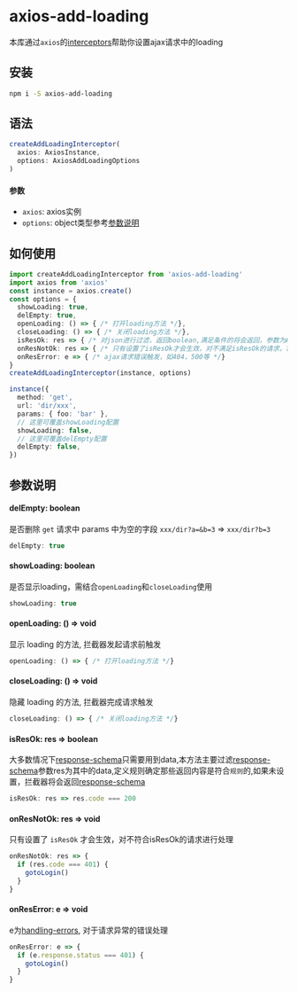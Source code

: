 # axios-add-loading

本库通过`axios`的[interceptors](https://github.com/axios/axios#interceptors)帮助你设置ajax请求中的loading

## 安装

```bash
npm i -S axios-add-loading
```

## 语法

```typescript
createAddLoadingInterceptor(
  axios: AxiosInstance,
  options: AxiosAddLoadingOptions
)
```

#### 参数
- `axios`: axios实例
- `options`: object类型参考[参数说明](#参数说明)

## 如何使用

```typescript
import createAddLoadingInterceptor from 'axios-add-loading'
import axios from 'axios'
const instance = axios.create()
const options = {
  showLoading: true,
  delEmpty: true,
  openLoading: () => { /* 打开loading方法 */},
  closeLoading: () => { /* 关闭loading方法 */},
  isResOk: res => { /* 对json进行过滤，返回boolean,满足条件的将会返回，参数为AxiosResponse.data */ },
  onResNotOk: res => { /* 只有设置了isResOk才会生效，对不满足isResOk的请求，将会触发onResNotOk的回掉， 参数为 AxiosResponse.data*/ },
  onResError: e => { /* ajax请求错误触发，如404，500等 */}
}
createAddLoadingInterceptor(instance, options)

instance({
  method: 'get',
  url: 'dir/xxx',
  params: { foo: 'bar' },
  // 这里可覆盖showLoading配置
  showLoading: false,
  // 这里可覆盖delEmpty配置
  delEmpty: false,
})
```

## 参数说明
#### delEmpty: boolean
是否删除 `get` 请求中 params 中为空的字段 `xxx/dir?a=&b=3` => `xxx/dir?b=3`
```javascript
delEmpty: true
```
#### showLoading: boolean
是否显示loading，需结合`openLoading`和`closeLoading`使用
```javascript
showLoading: true
```
#### openLoading: () => void
显示 loading 的方法, 拦截器发起请求前触发
```javascript
openLoading: () => { /* 打开loading方法 */}
```
#### closeLoading: () => void
隐藏 loading 的方法, 拦截器完成请求触发
```javascript
closeLoading: () => { /* 关闭loading方法 */}
```
#### isResOk: res => boolean
大多数情况下[response-schema](https://github.com/axios/axios#response-schema)只需要用到data,本方法主要过滤[response-schema](https://github.com/axios/axios#response-schema)参数res为其中的data,定义规则确定那些返回内容是符合`规则`的,如果未设置，拦截器将会返回[response-schema](https://github.com/axios/axios#response-schema)
```javascript
isResOk: res => res.code === 200
```
#### onResNotOk: res => void
只有设置了 `isResOk` 才会生效，对不符合isResOk的请求进行处理
```javascript
onResNotOk: res => {
  if (res.code === 401) {
    gotoLogin()
  }
}
```
#### onResError: e => void
e为[handling-errors](https://github.com/axios/axios#handling-errors), 对于请求异常的错误处理
```javascript
onResError: e => {
  if (e.response.status === 401) {
    gotoLogin()
  }
}
```
